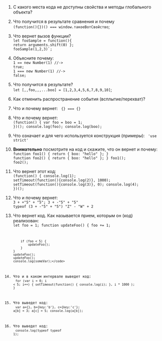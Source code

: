 1. С какого места кода не доступны свойства и методы глобального объекта?
2. Что получится в результате сравнения и почему <br/>
    `(function(){})() === window.такоеВотСвойство`;
3. Что вернет вызов функции? <br/>
    <code>let fooSample = function(){ return arguments.shift(0) };</code></br>
    <code>fooSample(1,2,3)`;</code>
4. Объясните почему: <br/>
    <code>1 == new Number(1) //-> true;</code>
    <br/>
    <code>1 === new Number(1) //-> false;</code>
5. Что получится в результате? <br/>
    `let [,,foo,,,...boo] = [1,2,3,4,5,6,7,8,9,10]`;
6. Как отменить распространение события (всплытие/перехват)?
7. Что и почему вернет: <code> {} === {} </code>
8. Что и почему вернет:<br/>
    <code>(function() {
            var foo = boo = 1;
        })();
        console.log(foo);
        console.log(boo);</code>
9. Что означает и для чего используется конструкция (примеры): <code> 'use strict' </code>
10. <strong>Внимательно</strong> посмотрите на код и скажите, что он вернет и почему:<br/>
    <code>function foo1()
        {
          return {
              boo: "hello"
          };
        }
        function foo2()
        {
          return
          {
              boo: "hello"
          };
        }
        foo1();
        foo2();</code>
11. Что вернет этот код:<br/>
    <code>(function() {
            console.log(1);
            setTimeout(function(){console.log(2)}, 1000);
            setTimeout(function(){console.log(3)}, 0);
            console.log(4);
        })();</code>
12. Что и почему вернет:<br/>
    <code>3 +  +"5" + "5";
        3 +  -"5" + "5"
        typeof (3 +  -"5" + "5")
        "Z" - "W" + 2</code>
13. Что вернет код. Как называется прием, которым он (код) реализован:<br/>
    <code>let foo = 1;
        function updateFoo() {
        	foo += 1;

        	if (foo < 5) {
        		updateFoo();
        	}
        }
        updateFoo();
        updateFoo();
        console.log(someVar);</code>
14. Что и в каком интервале выведет код:<br/>
    <code>for (var i = 0; i < 5; i++) {
          setTimeout(function() { console.log(i); }, i * 1000 );
        }</code>
15. Что выведет код:<br/>
    <code>var a={},
            b={key:'b'},
            c={key:'c'};
        a[b] = 3;
        a[c] = 5;
        console.log(a[b]);</code>
16. Что выведет код:<br/>
    <code>console.log(typeof typeof 1);</code>
